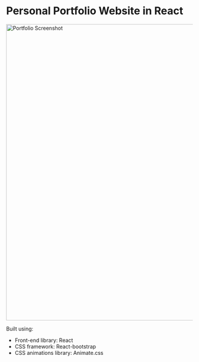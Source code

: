 # Personal Portfolio Website in React

<img src="https://github.com/Prabuddha747/portfolio_rs/blob/main/portfolioSS.png" alt="Portfolio Screenshot" width="800">

Built using:

- Front-end library: React
- CSS framework: React-bootstrap
- CSS animations library: Animate.css
